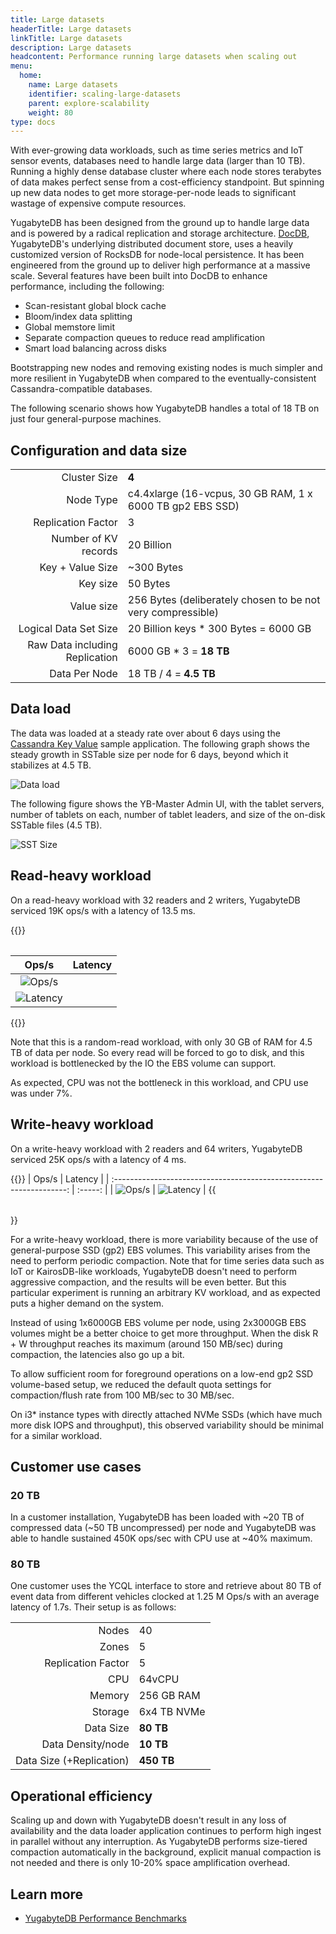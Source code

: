 ```yaml
---
title: Large datasets
headerTitle: Large datasets
linkTitle: Large datasets
description: Large datasets
headcontent: Performance running large datasets when scaling out
menu:
  home:
    name: Large datasets
    identifier: scaling-large-datasets
    parent: explore-scalability
    weight: 80
type: docs
---
```


With ever-growing data workloads, such as time series metrics and IoT sensor events, databases need to handle large data (larger than 10 TB). Running a highly dense database cluster where each node stores terabytes of data makes perfect sense from a cost-efficiency standpoint. But spinning up new data nodes to get more storage-per-node leads to significant wastage of expensive compute resources.

YugabyteDB has been designed from the ground up to handle large data and is powered by a radical replication and storage architecture. [DocDB](../../../architecture/docdb/), YugabyteDB's underlying distributed document store, uses a heavily customized version of RocksDB for node-local persistence. It has been engineered from the ground up to deliver high performance at a massive scale. Several features have been built into DocDB to enhance performance, including the following:

- Scan-resistant global block cache
- Bloom/index data splitting
- Global memstore limit
- Separate compaction queues to reduce read amplification
- Smart load balancing across disks

Bootstrapping new nodes and removing existing nodes is much simpler and more resilient in YugabyteDB when compared to the eventually-consistent Cassandra-compatible databases.

The following scenario shows how YugabyteDB handles a total of 18 TB on just four general-purpose machines.

## Configuration and data size

|                                |                                                             |
| -----------------------------: | ----------------------------------------------------------- |
| Cluster Size                   | **4**                                                       |
| Node Type                      | c4.4xlarge (16-vcpus, 30 GB RAM, 1 x 6000 TB gp2 EBS SSD)   |
| Replication Factor             | 3                                                           |
| Number of KV records           | 20 Billion                                                  |
| Key + Value Size               | ~300 Bytes                                                  |
| Key size                       | 50 Bytes                                                    |
| Value size                     | 256 Bytes (deliberately chosen to be not very compressible) |
| Logical Data Set Size          | 20 Billion keys * 300 Bytes = 6000 GB                       |
| Raw Data including Replication | 6000 GB * 3 = **18 TB**                                     |
| Data Per Node                  | 18 TB / 4 = **4.5 TB**                                       |

## Data load

The data was loaded at a steady rate over about 6 days using the [Cassandra Key Value](../../../benchmark/key-value-workload-ycql/) sample application. The following graph shows the steady growth in SSTable size per node for 6 days, beyond which it stabilizes at 4.5 TB.

![Data load](https://www.yugabyte.com/wp-content/uploads/2018/08/Picture1-1.png)

The following figure shows the YB-Master Admin UI, with the tablet servers, number of tablets on each, number of tablet leaders, and size of the on-disk SSTable files (4.5 TB).

![SST Size](https://www.yugabyte.com/wp-content/uploads/2018/08/Picture2-1.png)

## Read-heavy workload

On a read-heavy workload with 32 readers and 2 writers, YugabyteDB serviced 19K ops/s with a latency of 13.5 ms.

{{<table>}}

|                                     Ops/s                            | Latency |
| :------------------------------------------------------------------: | :-----: |
| ![Ops/s](https://www.yugabyte.com/wp-content/uploads/2018/08/Picture3-1.png)
| ![Latency](https://www.yugabyte.com/wp-content/uploads/2018/08/Picture4-1.png) |

{{</table>}}

Note that this is a random-read workload, with only 30 GB of RAM for 4.5 TB of data per node. So every read will be forced to go to disk, and this workload is bottlenecked by the IO the EBS volume can support.

As expected, CPU was not the bottleneck in this workload, and CPU use was under 7%.

## Write-heavy workload

On a write-heavy workload with 2 readers and 64 writers, YugabyteDB serviced 25K ops/s with a latency of 4 ms.

{{<table>}}
|                                     Ops/s                            | Latency |
| :------------------------------------------------------------------: | :-----: |
| ![Ops/s](https://www.yugabyte.com/wp-content/uploads/2018/08/Picture11.png)
| ![Latency](https://www.yugabyte.com/wp-content/uploads/2018/08/Picture12.png) |
{{</table>}}

For a write-heavy workload, there is more variability because of the use of general-purpose SSD (gp2) EBS volumes. This variability arises from the need to perform periodic compaction. Note that for time series data such as IoT or KairosDB-like workloads, YugabyteDB doesn't need to perform aggressive compaction, and the results will be even better. But this particular experiment is running an arbitrary KV workload, and as expected puts a higher demand on the system.

Instead of using 1x6000GB EBS volume per node, using 2x3000GB EBS volumes might be a better choice to get more throughput. When the disk R + W throughput reaches its maximum (around 150 MB/sec) during compaction, the latencies also go up a bit.

To allow sufficient room for foreground operations on a low-end gp2 SSD volume-based setup, we reduced the default quota settings for compaction/flush rate from 100 MB/sec to 30 MB/sec.

On i3* instance types with directly attached NVMe SSDs (which have much more disk IOPS and throughput), this observed variability should be minimal for a similar workload.

## Customer use cases

### 20 TB

In a customer installation, YugabyteDB has been loaded with ~20 TB of compressed data (~50 TB uncompressed) per node and YugabyteDB was able to handle sustained 450K ops/sec with CPU use at ~40% maximum.

### 80 TB

One customer uses the YCQL interface to store and retrieve about 80 TB of event data from different vehicles clocked at 1.25 M Ops/s with an average latency of 1.7s. Their setup is as follows:

|                          |             |
| -----------------------: | :---------- |
|                    Nodes | 40          |
|                    Zones | 5           |
|       Replication Factor | 5           |
|                      CPU | 64vCPU      |
|                   Memory | 256 GB RAM   |
|                  Storage | 6x4 TB NVMe |
|                Data Size | **80 TB**   |
|        Data Density/node | **10 TB**   |
| Data Size (+Replication) | **450 TB**   |

## Operational efficiency

Scaling up and down with YugabyteDB doesn't result in any loss of availability and the data loader application continues to perform high ingest in parallel without any interruption. As YugabyteDB performs size-tiered compaction automatically in the background, explicit manual compaction is not needed and there is only 10-20% space amplification overhead.

## Learn more

- [YugabyteDB Performance Benchmarks](../../../benchmark/)
